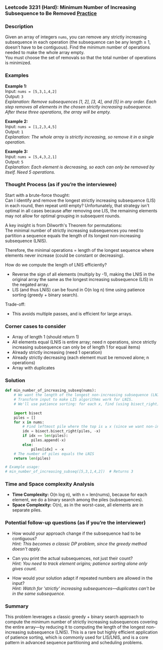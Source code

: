 ### Leetcode 3231 (Hard): Minimum Number of Increasing Subsequence to Be Removed [Practice](https://leetcode.com/problems/minimum-number-of-increasing-subsequence-to-be-removed)

### Description  
Given an array of integers `nums`, you can remove any strictly increasing subsequence in each operation (the subsequence can be any length ≥ 1, doesn't have to be contiguous). Find the minimum number of operations needed to make the whole array empty.  
You must choose the set of removals so that the total number of operations is minimized.

### Examples  

**Example 1:**  
Input: `nums = [5,3,1,4,2]`  
Output: `3`  
*Explanation: Remove subsequences [1, 2], [3, 4], and [5] in any order. Each step removes all elements in the chosen strictly increasing subsequence. After these three operations, the array will be empty.*

**Example 2:**  
Input: `nums = [1,2,3,4,5]`  
Output: `1`  
*Explanation: The whole array is strictly increasing, so remove it in a single operation.*

**Example 3:**  
Input: `nums = [5,4,3,2,1]`  
Output: `5`  
*Explanation: Each element is decreasing, so each can only be removed by itself. Need 5 operations.*

### Thought Process (as if you’re the interviewee)  
Start with a brute-force thought:  
Can I identify and remove the longest strictly increasing subsequence (LIS) in each round, then repeat until empty? Unfortunately, that strategy isn't optimal in all cases because after removing one LIS, the remaining elements may not allow for optimal grouping in subsequent rounds.

A key insight is from Dilworth's Theorem for permutations:  
The minimal number of strictly increasing subsequences you need to partition a sequence equals the length of its longest non-increasing subsequence (LNIS).

Therefore, the minimal operations = length of the longest sequence where elements never increase (could be constant or decreasing).

How do we compute the length of LNIS efficiently?  
- Reverse the sign of all elements (multiply by -1), making the LNIS in the original array the same as the longest increasing subsequence (LIS) in the negated array.
- LIS (and thus LNIS) can be found in O(n log n) time using patience sorting (greedy + binary search).

Trade-off:  
- This avoids multiple passes, and is efficient for large arrays.

### Corner cases to consider  
- Array of length 1 (should return 1)
- All elements equal (LNIS is entire array; need n operations, since strictly increasing subsequence can only be of length 1 for equal items)
- Already strictly increasing (need 1 operation)
- Already strictly decreasing (each element must be removed alone; n operations)
- Array with duplicates

### Solution

```python
def min_number_of_increasing_subseq(nums):
    # We want the length of the longest non-increasing subsequence (LNIS)
    # Transform input to make LIS algorithms work for LNIS.
    # We'll use patience sorting: for each x, find (using bisect_right) the leftmost pile with top ≥ x
    
    import bisect
    piles = []
    for x in nums:
        # Find leftmost pile where the top is ≥ x (since we want non-increasing)
        idx = bisect.bisect_right(piles, -x)
        if idx == len(piles):
            piles.append(-x)
        else:
            piles[idx] = -x
    # The number of piles equals the LNIS
    return len(piles)

# Example usage:
# min_number_of_increasing_subseq([5,3,1,4,2])  # Returns 3
```

### Time and Space complexity Analysis  

- **Time Complexity:** O(n log n), with n = len(nums), because for each element, we do a binary search among the piles (subsequences).
- **Space Complexity:** O(n), as in the worst-case, all elements are in separate piles.

### Potential follow-up questions (as if you’re the interviewer)  

- How would your approach change if the subsequence had to be contiguous?  
  *Hint: This becomes a classic DP problem, since the greedy method doesn't apply.*

- Can you print the actual subsequences, not just their count?  
  *Hint: You need to track element origins; patience sorting alone only gives count.*

- How would your solution adapt if repeated numbers are allowed in the input?  
  *Hint: Watch for 'strictly' increasing subsequences—duplicates can't be in the same subsequence.*

### Summary
This problem leverages a classic greedy + binary search approach to compute the minimum number of strictly increasing subsequences covering the entire array—by reducing it to computing the length of the longest non-increasing subsequence (LNIS). This is a rare but highly efficient application of patience sorting, which is commonly used for LIS/LNIS, and is a core pattern in advanced sequence partitioning and scheduling problems.